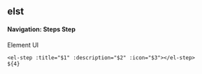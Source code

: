 ## elst
#### Navigation: Steps Step
Element UI <el-step>
```
<el-step :title="$1" :description="$2" :icon="$3"></el-step>
${4}
```